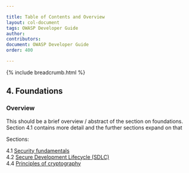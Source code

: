 ```yaml
---

title: Table of Contents and Overview
layout: col-document
tags: OWASP Developer Guide
author:
contributors:
document: OWASP Developer Guide
order: 400

---
```


{% include breadcrumb.html %}
## 4. Foundations

### Overview
This should be a brief overview / abstract of the section on foundations.
Section 4.1 contains more detail and the further sections expand on that

Sections:

4.1 [Security fundamentals](01-foundations.md)  
4.2 [Secure Development Lifecycle (SDLC)](02-sdlc.md)  
4.4 [Principles of cryptography](04-crypto-principles.md)  

